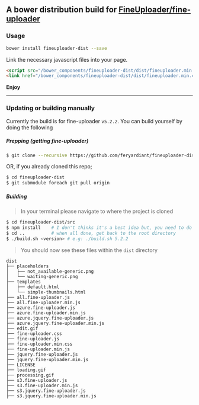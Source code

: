 ## A bower distribution build for [FineUploader/fine-uploader](https://github.com/FineUploader/fine-uploader)

### Usage

```bash
bower install fineuploader-dist --save
```

Link the necessary javascript files into your page.

```html
<script src="/bower_components/fineuploader-dist/dist/fineuploader.min.js"></script>
<link href="/bower_components/fineuploader-dist/dist/fineuploader.min.css" type="text/css">
```

__Enjoy__

---

### Updating or building manually

Currently the build is for fine-uploader `v5.2.2`.
You can build yourself by doing the following

##### Prepping (getting fine-uploader)

```bash
$ git clone --recursive https://github.com/feryardiant/fineuploader-dist.git
```

OR, if you already cloned this repo;

```bash
$ cd fineuploader-dist
$ git submodule foreach git pull origin
```

##### Building

> In your terminal please navigate to where the project is cloned

```bash
$ cd fineuploader-dist/src
$ npm install    # I don't thinks it's a best idea but, you need to do this in order to install all of fine-uploader dependencies (let me know if you have better one)
$ cd ..          # when all done, get back to the root directory
$ ./build.sh <version> # e.g: ./build.sh 5.2.2
```

> You should now see these files within the `dist` directory

```
dist
├── placeholders
│   ├── not_available-generic.png
│   └── waiting-generic.png
├── templates
│   ├── default.html
│   └── simple-thumbnails.html
├── all.fine-uploader.js
├── all.fine-uploader.min.js
├── azure.fine-uploader.js
├── azure.fine-uploader.min.js
├── azure.jquery.fine-uploader.js
├── azure.jquery.fine-uploader.min.js
├── edit.gif
├── fine-uploader.css
├── fine-uploader.js
├── fine-uploader.min.css
├── fine-uploader.min.js
├── jquery.fine-uploader.js
├── jquery.fine-uploader.min.js
├── LICENSE
├── loading.gif
├── processing.gif
├── s3.fine-uploader.js
├── s3.fine-uploader.min.js
├── s3.jquery.fine-uploader.js
├── s3.jquery.fine-uploader.min.js
```
